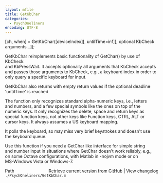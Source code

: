 ```yaml
---
layout: mfile
title: GetKbChar
categories:
  - PsychOneliners
encoding: UTF-8
---
```


[ch, when] = GetKbChar([deviceIndex][, untilTime=inf][, optional KbCheck arguments...]);  

GetKbChar reimplements basic functionality of GetChar() by use of KbCheck  
and KbPressWait. It accepts optionally all arguments that KbCheck accepts  
and passes those arguments to KbCheck, e.g., a keyboard index in order to  
only query a specific keyboard for input.  

GetKbChar also returns with empty return values if the optional deadline  
'untilTime' is reached.  

The function only recognizes standard alpha-numeric keys, i.e., letters  
and numbers, and a few special symbols like the ones on top of the  
numeric keys. It only recognizes the delete, space and return keys as  
special function keys, not other keys like Function keys, CTRL, ALT or  
cursor keys. It always assumes a US keyboard mapping.  

It polls the keyboard, so may miss very brief keystrokes and doesn't use  
the keyboard queue.  

Use this function if you need a GetChar like interface for simple string  
and number input in situations where GetChar doesn't work reliably, e.g.,  
on some Octave configurations, with Matlab in -nojvm mode or on  
MS-Windows Vista or Windows-7.  



<div class="code_header" style="text-align:right;">
  <span style="float:left;">Path&nbsp;&nbsp;</span> <span class="counter">Retrieve <a href=
  "https://raw.github.com/Psychtoolbox-3/Psychtoolbox-3/beta/./PsychOneliners/GetKbChar.m">current version from GitHub</a> | View <a href=
  "https://github.com/Psychtoolbox-3/Psychtoolbox-3/commits/beta/./PsychOneliners/GetKbChar.m">changelog</a></span>
</div>
<div class="code">
  <code>./PsychOneliners/GetKbChar.m</code>
</div>
